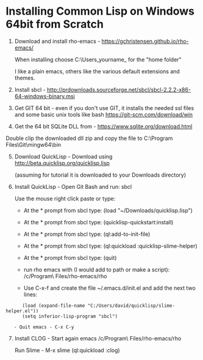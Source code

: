 # Installing Common Lisp on Windows 64bit from Scratch

1. Download and install rho-emacs -
	https://gchristensen.github.io/rho-emacs/

      When installing choose C:\Users\_yourname_ for the "home folder"

      I like a plain emacs, others like the various default extensions and themes.

2. Install sbcl - 
	http://prdownloads.sourceforge.net/sbcl/sbcl-2.2.2-x86-64-windows-binary.msi

3. Get GIT 64 bit - even if you don't use GIT, it installs the needed
ssl files and some basic unix tools like bash https://git-scm.com/download/win

4. Get the 64 bit SQLite DLL from - 
     https://www.sqlite.org/download.html
     
Double clip the downloaded dll zip and  copy the file to C:\Program Files\Git\mingw64\bin

5. Download QuickLisp - 
      Download using http://beta.quicklisp.org/quicklisp.lisp
      
      (assuming for tutorial it is downloaded to your Downloads directory)

6. Install QuickLisp - 
      Open Git Bash and run: sbcl
      
      Use the mouse right click paste or type:
      
      - At the * prompt from sbcl type: (load "~/Downloads/quicklisp.lisp")
      - At the * prompt from sbcl type: (quicklisp-quickstart:install)
      - At the * prompt from sbcl type: (ql:add-to-init-file)
      - At the * prompt from sbcl type: (ql:quickload :quicklisp-slime-helper)
      - At the * prompt from sbcl type: (quit)

      - run rho emacs with (I would add to path or make a script):
      /c/Program\ Files/rho-emacs/rho

      - Use C-x-f and create the file ~/.emacs.d/init.el and add the next two lines:
```
      (load (expand-file-name "C:/Users/david/quicklisp/slime-helper.el"))
      (setq inferior-lisp-program "sbcl")
```

       - Quit emacs - C-x C-y

7. Install CLOG -
      Start again emacs
      /c/Program\ Files/rho-emacs/rho

      Run Slime - M-x slime
      (ql:quickload :clog)
